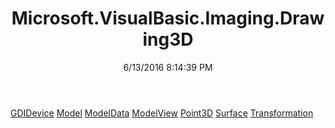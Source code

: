 ﻿---
title: Microsoft.VisualBasic.Imaging.Drawing3D
date: 6/13/2016 8:14:39 PM
---

[GDIDevice](T-Microsoft.VisualBasic.Imaging.Drawing3D.GDIDevice.html)
[Model](T-Microsoft.VisualBasic.Imaging.Drawing3D.Model.html)
[ModelData](T-Microsoft.VisualBasic.Imaging.Drawing3D.ModelData.html)
[ModelView](T-Microsoft.VisualBasic.Imaging.Drawing3D.ModelView.html)
[Point3D](T-Microsoft.VisualBasic.Imaging.Drawing3D.Point3D.html)
[Surface](T-Microsoft.VisualBasic.Imaging.Drawing3D.Surface.html)
[Transformation](T-Microsoft.VisualBasic.Imaging.Drawing3D.Transformation.html)
